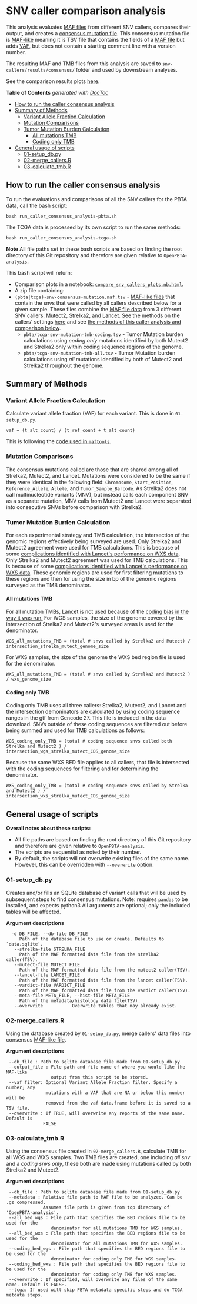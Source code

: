# SNV caller comparison analysis

This analysis evaluates [MAF files](https://docs.gdc.cancer.gov/Data/File_Formats/MAF_Format/) from different SNV callers, compares their output, and creates a [consensus mutation file](./results/consensus/consensus_mutation.maf.tsv.zip).
This consensus mutation file is [MAF-like](#consensus-mutation-call) meaning it is TSV file that contains the fields of a [MAF file](https://docs.gdc.cancer.gov/Data/File_Formats/MAF_Format/) but adds [VAF](#variant-allele-fraction-calculation), but does not contain a starting comment line with a version number.

The resulting MAF and TMB files from this analysis are saved to `snv-callers/results/consensus/` folder and used by downstream analyses.

See the comparison results plots [here](https://cansavvy.github.io/openpbta-notebook-concept/snv-callers/compare_snv_callers_plots.nb.html).

<!-- START doctoc generated TOC please keep comment here to allow auto update -->
<!-- DON'T EDIT THIS SECTION, INSTEAD RE-RUN doctoc TO UPDATE -->
**Table of Contents**  *generated with [DocToc](https://github.com/thlorenz/doctoc)*

- [How to run the caller consensus analysis](#how-to-run-the-caller-consensus-analysis)
- [Summary of Methods](#summary-of-methods)
  - [Variant Allele Fraction Calculation](#variant-allele-fraction-calculation)
  - [Mutation Comparisons](#mutation-comparisons)
  - [Tumor Mutation Burden Calculation](#tumor-mutation-burden-calculation)
    - [All mutations TMB](#all-mutations-tmb)
    - [Coding only TMB](#coding-only-tmb)
- [General usage of scripts](#general-usage-of-scripts)
  - [01-setup_db.py](#01-setup_dbpy)
  - [02-merge_callers.R](#02-merge_callersr)
  - [03-calculate_tmb.R](#03-calculate_tmbr)

<!-- END doctoc generated TOC please keep comment here to allow auto update -->

## How to run the caller consensus analysis

To run the evaluations and comparisons of all the SNV callers for the PBTA data, call the bash script:

```
bash run_caller_consensus_analysis-pbta.sh
```

The TCGA data is processed by its own script to run the same methods:

```
bash run_caller_consensus_analysis-tcga.sh
```

**Note** All file paths set in these bash scripts are based on finding the root directory of this Git repository and therefore are given relative to `OpenPBTA-analysis`. 

This bash script will return:

- Comparison plots in a notebook: [`compare_snv_callers_plots.nb.html`](https://cansavvy.github.io/openpbta-notebook-concept/snv-callers/compare_snv_callers_plots.nb.html).
- A zip file containing:
- `(pbta|tcga)-snv-consensus-mutation.maf.tsv` - [MAF-like files](#consensus-mutation-call) that contain the snvs that were called by all callers described below for a given sample.
  These files combine the [MAF file data](https://docs.gdc.cancer.gov/Data/File_Formats/MAF_Format/) from 3 different SNV callers: [Mutect2](https://software.broadinstitute.org/cancer/cga/mutect), [Strelka2](https://github.com/Illumina/strelka), and [Lancet](https://github.com/nygenome/lancet).
  See the methods on the callers' settings [here](https://github.com/AlexsLemonade/OpenPBTA-manuscript/blob/master/content/03.methods.md#somatic-single-nucleotide-variant-calling) and see [the methods of this caller analysis and comparison below](#summary-of-methods).  
  - `pbta/tcga-snv-mutation-tmb-coding.tsv` - Tumor Mutation burden calculations using *coding only* mutations identified by both Mutect2 and Strelka2 only within coding sequence regions of the genome.
  - `pbta/tcga-snv-mutation-tmb-all.tsv` - Tumor Mutation burden calculations using *all* mutations identified by both of Mutect2 and Strelka2 throughout the genome.

## Summary of Methods

### Variant Allele Fraction Calculation

Calculate variant allele fraction (VAF) for each variant.
This is done in `01-setup_db.py`.

```
vaf = (t_alt_count) / (t_ref_count + t_alt_count)
```
This is following the [code used in
`maftools`](https://github.com/PoisonAlien/maftools/blob/1d0270e35c2e0f49309eba08b62343ac0db10560/R/plot_vaf.R#L39).

### Mutation Comparisons

The consensus mutations called are those that are shared among all of Strelka2, Mutect2, and Lancet.
Mutations were considered to be the same if they were identical in the following field: `Chromosome`, `Start_Position`, `Reference_Allele`,  `Allele`, and `Tumor_Sample_Barcode`.
As Strelka2 does not call multinucleotide variants (MNV), but instead calls each component SNV as a separate mutation, MNV calls from Mutect2 and Lancet were separated into consecutive SNVs before comparison with Strelka2.

### Tumor Mutation Burden Calculation

For each experimental strategy and TMB calculation, the intersection of the genomic regions effectively being surveyed are used.
Only Strelka2 and Mutect2 agreement were used for TMB calculations.
This is because of some [complications identified with Lancet's performance on WXS data](https://github.com/AlexsLemonade/OpenPBTA-analysis/tree/master/analyses/snv-callers/lancet-wxs-tests).
Only Strelka2 and Mutect2 agreement was used for TMB calculations. This is because of some [complications identified with Lancet's performance on WXS data](https://github.com/AlexsLemonade/OpenPBTA-analysis/tree/master/analyses/snv-callers/lancet-wxs-tests).
These genomic regions are used for first filtering mutations to these regions and then for using the size in bp of the genomic regions surveyed as the TMB denominator.

#### All mutations TMB

For all mutation TMBs, Lancet is not used because of the [coding bias in the way it was run.](https://github.com/AlexsLemonade/OpenPBTA-manuscript/blob/master/content/03.methods.md#snv-and-indel-calling)
For WGS samples, the size of the genome covered by the intersection of Strelka2 and Mutect2's surveyed areas is used for the denominator.
```
WGS_all_mutations_TMB = (total # snvs called by Strelka2 and Mutect) / intersection_strelka_mutect_genome_size
```
For WXS samples, the size of the genome the WXS bed region file is used for the denominator.
```
WXS_all_mutations_TMB = (total # snvs called by Strelka2 and Mutect2 ) / wxs_genome_size
```
#### Coding only TMB

Coding only TMB uses all three callers: Strelka2, Mutect2, and Lancet and the intersection demoninators are calculated by using coding sequence ranges in the gtf from Gencode 27.
This file is included in the data download.
SNVs outside of these coding sequences are filtered out before being summed and used for TMB calculations as follows:

```
WGS_coding_only_TMB = (total # coding sequence snvs called both Strelka and Mutect2 ) / intersection_wgs_strelka_mutect_CDS_genome_size
```
Because the same WXS BED file applies to all callers, that file is intersected with the coding sequences for filtering and for determining the denominator.
```
WXS_coding_only_TMB = (total # coding sequence snvs called by Strelka and Mutect2 ) /
intersection_wxs_strelka_mutect_CDS_genome_size
```

## General usage of scripts

**Overall notes about these scripts:**
- All file paths are based on finding the root directory of this Git repository and therefore are given relative to `OpenPBTA-analysis`. 
- The scripts are sequential as noted by their number.
- By default, the scripts will not overwrite existing files of the same name. However,
this can be overridden with `--overwrite` option.

### 01-setup_db.py

Creates and/or fills an SQLite database of variant calls that will be used by subsequent steps to find consensus mutations.
Note: requires `pandas` to be installed, and expects python3
All arguments are optional; only the included tables will be affected.

**Argument descriptions**
```
  -d DB_FILE, --db-file DB_FILE
     Path of the database file to use or create. Defaults to `data.sqlite`.
   --strelka-file STRELKA_FILE
     Path of the MAF formatted data file from the strelka2 caller(TSV).
   --mutect-file MUTECT_FILE
     Path of the MAF formatted data file from the mutect2 caller(TSV).
   --lancet-file LANCET_FILE
     Path of the MAF formatted data file from the lancet caller(TSV).
   --vardict-file VARDICT_FILE
     Path of the MAF formatted data file from the vardict caller(TSV).
   --meta-file META_FILE, --hist-file META_FILE
     Path of the metadata/histology data file(TSV).
   --overwrite           Overwrite tables that may already exist.
```

### 02-merge_callers.R

Using the database created by `01-setup_db.py`, merge callers' data files into consensus [MAF-like file](#snv-caller-comparison-analysis).

**Argument descriptions**
```
 --db_file : Path to sqlite database file made from 01-setup_db.py
 --output_file : File path and file name of where you would like the MAF-like
                 output from this script to be stored.
 --vaf_filter: Optional Variant Allele Fraction filter. Specify a number; any
               mutations with a VAF that are NA or below this number will be
               removed from the vaf data.frame before it is saved to a TSV file.
 --overwrite : If TRUE, will overwrite any reports of the same name. Default is
              FALSE
```
### 03-calculate_tmb.R

Using the consensus file created in `02-merge_callers.R`, calculate TMB for all
WGS and WXS samples.
Two TMB files are created, one including *all snv* and a *coding snvs only*, these both are made using mutations called by both Strelka2 and Mutect2.

**Argument descriptions**
```
 --db_file : Path to sqlite database file made from 01-setup_db.py
 --metadata : Relative file path to MAF file to be analyzed. Can be .gz compressed.
              Assumes file path is given from top directory of 'OpenPBTA-analysis'.
 --all_bed_wgs : File path that specifies the BED regions file to be used for the
                 denominator for all mutations TMB for WGS samples.
 --all_bed_wxs : File path that specifies the BED regions file to be used for the
                 denominator for all mutations TMB for WXS samples.
 --coding_bed_wgs : File path that specifies the BED regions file to be used for the
                 denominator for coding only TMB for WGS samples.
 --coding_bed_wxs : File path that specifies the BED regions file to be used for the
                 denominator for coding only TMB for WXS samples.
 --overwrite : If specified, will overwrite any files of the same name. Default is FALSE.
 --tcga: If used will skip PBTA metadata specific steps and do TCGA metdata steps.
```
